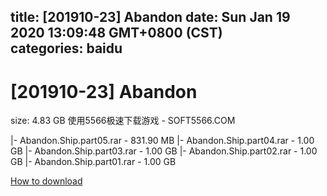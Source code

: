 
title: [201910-23] Abandon
date: Sun Jan 19 2020 13:09:48 GMT+0800 (CST)    
categories: baidu
---

# [201910-23] Abandon
size: 4.83 GB
 使用5566极速下载游戏 - SOFT5566.COM
 
|- Abandon.Ship.part05.rar - 831.90 MB
|- Abandon.Ship.part04.rar - 1.00 GB
|- Abandon.Ship.part03.rar - 1.00 GB
|- Abandon.Ship.part02.rar - 1.00 GB
|- Abandon.Ship.part01.rar - 1.00 GB

[How to download](https://bpcam.bemobtrk.com/go/2ceec3aa-1ca2-46d6-b9ff-aaa5c184517c?jno=189)